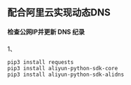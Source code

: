 ## 配合阿里云实现动态DNS



#### 检查公网IP并更新 DNS 纪录



1、

```shell
pip3 install requests
pip3 install aliyun-python-sdk-core
pip3 install aliyun-python-sdk-alidns
```

